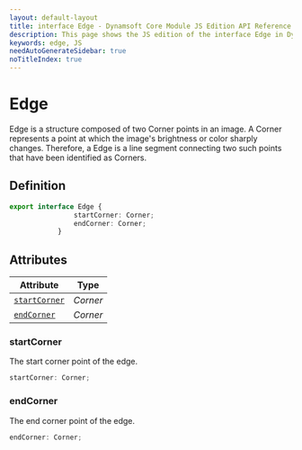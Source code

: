 ```yaml
---
layout: default-layout
title: interface Edge - Dynamsoft Core Module JS Edition API Reference
description: This page shows the JS edition of the interface Edge in Dynamsoft Core Module.
keywords: edge, JS
needAutoGenerateSidebar: true
noTitleIndex: true
---
```


# Edge

Edge is a structure composed of two Corner points in an image. A Corner represents a point at which the image's brightness or color sharply changes. Therefore, a Edge is a line segment connecting two such points that have been identified as Corners.

## Definition

```ts
export interface Edge {
                startCorner: Corner;
                endCorner: Corner;
            }
```

## Attributes
  
| Attribute | Type |
|---------- | ---- |
| [`startCorner`](#startcorner) | *Corner* |
| [`endCorner`](#endcorner) | *Corner* |

### startCorner

The start corner point of the edge.

```ts
startCorner: Corner;
```

### endCorner

The end corner point of the edge.

```ts
endCorner: Corner;
```
